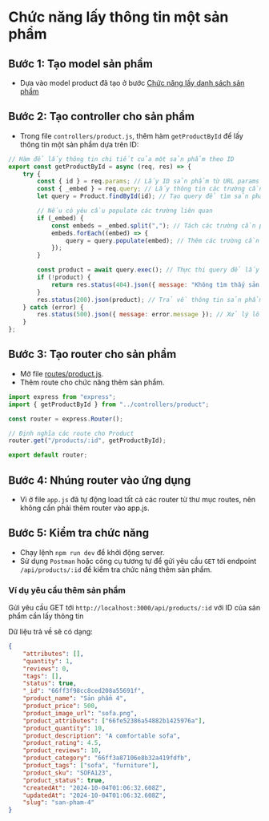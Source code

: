 # Chức năng lấy thông tin một sản phẩm

## Bước 1: Tạo model sản phẩm

-   Dựa vào model product đã tạo ở bước [Chức năng lấy danh sách sản phẩm](./danh-sach-san-pham.md)

## Bước 2: Tạo controller cho sản phẩm

-   Trong file `controllers/product.js`, thêm hàm `getProductById` để lấy thông tin một sản phẩm dựa trên ID:

```javascript
// Hàm để lấy thông tin chi tiết của một sản phẩm theo ID
export const getProductById = async (req, res) => {
    try {
        const { id } = req.params; // Lấy ID sản phẩm từ URL params
        const { _embed } = req.query; // Lấy thông tin các trường cần populate từ query params
        let query = Product.findById(id); // Tạo query để tìm sản phẩm theo ID

        // Nếu có yêu cầu populate các trường liên quan
        if (_embed) {
            const embeds = _embed.split(","); // Tách các trường cần populate thành mảng
            embeds.forEach((embed) => {
                query = query.populate(embed); // Thêm các trường cần populate vào query
            });
        }

        const product = await query.exec(); // Thực thi query để lấy thông tin sản phẩm
        if (!product) {
            return res.status(404).json({ message: "Không tìm thấy sản phẩm" }); // Trả về lỗi nếu không tìm thấy sản phẩm
        }
        res.status(200).json(product); // Trả về thông tin sản phẩm nếu tìm thấy
    } catch (error) {
        res.status(500).json({ message: error.message }); // Xử lý lỗi và trả về phản hồi lỗi
    }
};
```

## Bước 3: Tạo router cho sản phẩm

-   Mở file [routes/product.js](../../routes/product).
-   Thêm route cho chức năng thêm sản phẩm.

```javascript
import express from "express";
import { getProductById } from "../controllers/product";

const router = express.Router();

// Định nghĩa các route cho Product
router.get("/products/:id", getProductById);

export default router;
```

## Bước 4: Nhúng router vào ứng dụng

-   Vì ở file `app.js` đã tự động load tất cả các router từ thư mục routes, nên không cần phải thêm router vào app.js.

## Bước 5: Kiểm tra chức năng

-   Chạy lệnh `npm run dev` để khởi động server.
-   Sử dụng `Postman` hoặc công cụ tương tự để gửi yêu cầu `GET` tới endpoint `/api/products/:id` để kiểm tra chức năng thêm sản phẩm.

### Ví dụ yêu cầu thêm sản phẩm

Gửi yêu cầu GET tới `http://localhost:3000/api/products/:id` với ID của sản phẩm cần lấy thông tin

Dữ liệu trả về sẽ có dạng:

```json
{
    "attributes": [],
    "quantity": 1,
    "reviews": 0,
    "tags": [],
    "status": true,
    "_id": "66ff3f98cc8ced208a55691f",
    "product_name": "Sản phẩm 4",
    "product_price": 500,
    "product_image_url": "sofa.png",
    "product_attributes": ["66fe52386a54882b1425976a"],
    "product_quantity": 10,
    "product_description": "A comfortable sofa",
    "product_rating": 4.5,
    "product_reviews": 10,
    "product_category": "66ff3a87106e8b32a419fdfb",
    "product_tags": ["sofa", "furniture"],
    "product_sku": "SOFA123",
    "product_status": true,
    "createdAt": "2024-10-04T01:06:32.608Z",
    "updatedAt": "2024-10-04T01:06:32.608Z",
    "slug": "san-pham-4"
}
```
